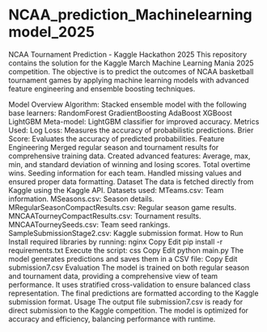 # NCAA_prediction_Machinelearningmodel_2025
NCAA Tournament Prediction - Kaggle Hackathon 2025
This repository contains the solution for the Kaggle March Machine Learning Mania 2025 competition. The objective is to predict the outcomes of NCAA basketball tournament games by applying machine learning models with advanced feature engineering and ensemble boosting techniques.

Model Overview
Algorithm: Stacked ensemble model with the following base learners:
RandomForest
GradientBoosting
AdaBoost
XGBoost
LightGBM
Meta-model: LightGBM classifier for improved accuracy.
Metrics Used:
Log Loss: Measures the accuracy of probabilistic predictions.
Brier Score: Evaluates the accuracy of predicted probabilities.
Feature Engineering
Merged regular season and tournament results for comprehensive training data.
Created advanced features:
Average, max, min, and standard deviation of winning and losing scores.
Total overtime wins.
Seeding information for each team.
Handled missing values and ensured proper data formatting.
Dataset
The data is fetched directly from Kaggle using the Kaggle API.
Datasets used:
MTeams.csv: Team information.
MSeasons.csv: Season details.
MRegularSeasonCompactResults.csv: Regular season game results.
MNCAATourneyCompactResults.csv: Tournament results.
MNCAATourneySeeds.csv: Team seed rankings.
SampleSubmissionStage2.csv: Kaggle submission format.
How to Run
Install required libraries by running:
nginx
Copy
Edit
pip install -r requirements.txt
Execute the script:
css
Copy
Edit
python main.py
The model generates predictions and saves them in a CSV file:
Copy
Edit
submission7.csv
Evaluation
The model is trained on both regular season and tournament data, providing a comprehensive view of team performance.
It uses stratified cross-validation to ensure balanced class representation.
The final predictions are formatted according to the Kaggle submission format.
Usage
The output file submission7.csv is ready for direct submission to the Kaggle competition.
The model is optimized for accuracy and efficiency, balancing performance with runtime.






